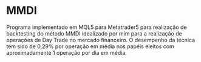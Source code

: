 # MMDI

Programa implementado em MQL5 para Metatrader5 para realização de backtesting do método MMDI idealizado por mim para a realização de operações de Day Trade no mercado financeiro. O desempenho da técnica tem sido de 0,29% por operação em média nos papéis eleitos com aproximadamente 1 operação por dia em média.

